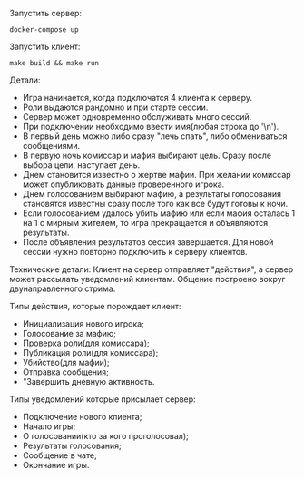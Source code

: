 Запустить сервер:

```(bash)
docker-compose up
```

Запустить клиент:

```(bash)
make build && make run
```

Детали:
* Игра начинается, когда подключатся 4 клиента к серверу.
* Роли выдаются рандомно и при старте сессии.
* Сервер может одновременно обслуживать много сессий.
* При подключении необходимо ввести имя(любая строка до '\n').
* В первый день можно либо сразу "лечь спать", либо обмениваться сообщениями.
* В первую ночь комиссар и мафия выбирают цель. Сразу после выбора цели, наступает день.
* Днем становится известно о жертве мафии. При желании комиссар может опубликовать данные проверенного игрока.
* Днем голосованием выбирают мафию, а результаты голосования становятся известны сразу после того как все будут готовы к ночи.
* Если голосованием удалось убить мафию или если мафия осталась 1 на 1 с мирным жителем, то игра прекращается и объявляются результаты.
* После объявления результатов сессия завершается. Для новой сессии нужно повторно подключить к серверу клиентов.


Технические детали:
Клиент на сервер отправляет "действия", а сервер может рассылать уведомлений клиентам. Общение построено вокруг двунаправленного стрима.

Типы действия, которые порождает клиент:
* Инициализация нового игрока;
* Голосование за мафию;
* Проверка роли(для комиссара);
* Публикация роли(для комиссара);
* Убийство(для мафии);
* Отправка сообщения;
* "Завершить дневную активность.


Типы уведомлений которые присылает сервер:
* Подключение нового клиента;
* Начало игры;
* О голосовании(кто за кого проголосовал);
* Результаты голосования;
* Сообщение в чате;
* Окончание игры.
